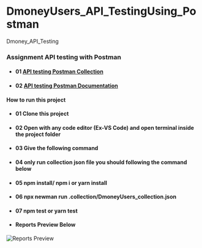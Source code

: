 # DmoneyUsers_API_TestingUsing_Postman
Dmoney_API_Testing
### **Assignment API testing with Postman**

- #### 01 [API testing Postman Collection](https://www.getpostman.com/collections/28b95ec54837b0ff3937)

- #### 02 [API testing Postman Documentation](https://documenter.getpostman.com/view/20666286/UzBsKQqm)

#### **How to run this project**

- #### 01 Clone this project

- #### 02 Open with any code editor (Ex-VS Code) and open terminal inside the project folder

- #### 03 Give the following command

- #### 04 only run collection json file you should following the command below

- #### 05 npm install/ npm i or yarn install

- #### 06 npx newman run .collection/DmoneyUsers_collection.json

- #### 07 npm test or yarn test

- #### **Reports Preview Below**

![Reports Preview](<img width="421" alt="collectionreports_01" src="https://user-images.githubusercontent.com/105572903/176020276-3279376e-ed68-44b3-a3af-17bb2a0a14bd.png">)

